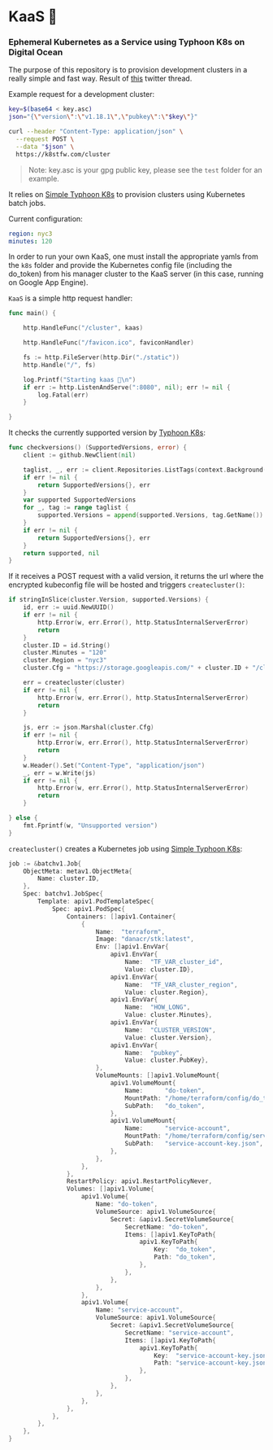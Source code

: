 # KaaS 🧀

### Ephemeral Kubernetes as a Service using Typhoon K8s on Digital Ocean

The purpose of this repository is to provision development clusters in a really simple and fast way. Result of [this](https://twitter.com/errordeveloper/status/1240262848351211520) twitter thread.

Example request for a development cluster:

```sh
key=$(base64 < key.asc)
json="{\"version\":\"v1.18.1\",\"pubkey\":\"$key\"}"

curl --header "Content-Type: application/json" \
  --request POST \
  --data "$json" \
  https://k8stfw.com/cluster
```

> Note: key.asc is your gpg public key, please see the `test` folder for an example.

It relies on [Simple Typhoon K8s](https://github.com/danacr/simple-typhoon-k8s) to provision clusters using Kubernetes batch jobs.

Current configuration:

```yaml
region: nyc3
minutes: 120
```

In order to run your own KaaS, one must install the appropriate yamls from the `k8s` folder and provide the Kubernetes config file (including the do_token) from his manager cluster to the KaaS server (in this case, running on Google App Engine).

`KaaS` is a simple http request handler:

```go
func main() {

	http.HandleFunc("/cluster", kaas)

	http.HandleFunc("/favicon.ico", faviconHandler)

	fs := http.FileServer(http.Dir("./static"))
	http.Handle("/", fs)

	log.Printf("Starting kaas 🧀\n")
	if err := http.ListenAndServe(":8080", nil); err != nil {
		log.Fatal(err)
	}

}
```

It checks the currently supported version by [Typhoon K8s](https://github.com/poseidon/typhoon):

```go
func checkversions() (SupportedVersions, error) {
	client := github.NewClient(nil)

	taglist, _, err := client.Repositories.ListTags(context.Background(), "poseidon", "typhoon", nil)
	if err != nil {
		return SupportedVersions{}, err
	}
	var supported SupportedVersions
	for _, tag := range taglist {
		supported.Versions = append(supported.Versions, tag.GetName())
	}
	if err != nil {
		return SupportedVersions{}, err
	}
	return supported, nil
}
```

If it receives a POST request with a valid version, it returns the url where the encrypted kubeconfig file will be hosted and triggers `createcluster()`:

```go
if stringInSlice(cluster.Version, supported.Versions) {
    id, err := uuid.NewUUID()
    if err != nil {
        http.Error(w, err.Error(), http.StatusInternalServerError)
        return
    }
    cluster.ID = id.String()
    cluster.Minutes = "120"
    cluster.Region = "nyc3"
    cluster.Cfg = "https://storage.googleapis.com/" + cluster.ID + "/cluster-config.gpg"

    err = createcluster(cluster)
    if err != nil {
        http.Error(w, err.Error(), http.StatusInternalServerError)
        return
    }

    js, err := json.Marshal(cluster.Cfg)
    if err != nil {
        http.Error(w, err.Error(), http.StatusInternalServerError)
        return
    }
    w.Header().Set("Content-Type", "application/json")
    _, err = w.Write(js)
    if err != nil {
        http.Error(w, err.Error(), http.StatusInternalServerError)
        return
    }

} else {
    fmt.Fprintf(w, "Unsupported version")
}
```

`createcluster()` creates a Kubernetes job using [Simple Typhoon K8s](https://github.com/danacr/simple-typhoon-k8s):

```go
job := &batchv1.Job{
    ObjectMeta: metav1.ObjectMeta{
        Name: cluster.ID,
    },
    Spec: batchv1.JobSpec{
        Template: apiv1.PodTemplateSpec{
            Spec: apiv1.PodSpec{
                Containers: []apiv1.Container{
                    {
                        Name:  "terraform",
                        Image: "danacr/stk:latest",
                        Env: []apiv1.EnvVar{
                            apiv1.EnvVar{
                                Name:  "TF_VAR_cluster_id",
                                Value: cluster.ID},
                            apiv1.EnvVar{
                                Name:  "TF_VAR_cluster_region",
                                Value: cluster.Region},
                            apiv1.EnvVar{
                                Name:  "HOW_LONG",
                                Value: cluster.Minutes},
                            apiv1.EnvVar{
                                Name:  "CLUSTER_VERSION",
                                Value: cluster.Version},
                            apiv1.EnvVar{
                                Name:  "pubkey",
                                Value: cluster.PubKey},
                        },
                        VolumeMounts: []apiv1.VolumeMount{
                            apiv1.VolumeMount{
                                Name:      "do-token",
                                MountPath: "/home/terraform/config/do_token",
                                SubPath:   "do_token",
                            },
                            apiv1.VolumeMount{
                                Name:      "service-account",
                                MountPath: "/home/terraform/config/service-account-key.json",
                                SubPath:   "service-account-key.json",
                            },
                        },
                    },
                },
                RestartPolicy: apiv1.RestartPolicyNever,
                Volumes: []apiv1.Volume{
                    apiv1.Volume{
                        Name: "do-token",
                        VolumeSource: apiv1.VolumeSource{
                            Secret: &apiv1.SecretVolumeSource{
                                SecretName: "do-token",
                                Items: []apiv1.KeyToPath{
                                    apiv1.KeyToPath{
                                        Key:  "do_token",
                                        Path: "do_token",
                                    },
                                },
                            },
                        },
                    },
                    apiv1.Volume{
                        Name: "service-account",
                        VolumeSource: apiv1.VolumeSource{
                            Secret: &apiv1.SecretVolumeSource{
                                SecretName: "service-account",
                                Items: []apiv1.KeyToPath{
                                    apiv1.KeyToPath{
                                        Key:  "service-account-key.json",
                                        Path: "service-account-key.json",
                                    },
                                },
                            },
                        },
                    },
                },
            },
        },
    },
}
```
